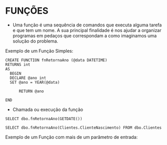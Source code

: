 # FUNÇÕES

* Uma função é uma sequência de comandos que executa alguma tarefa e que tem um nome. A sua principal finalidade é nos ajudar a organizar programas em pedaços que correspondam a como imaginamos uma solução do problema.

Exemplo de um Função Simples:

```text
CREATE FUNCTION fnRetornaAno (@data DATETIME)
RETURNS int
AS
  BEGIN
  DECLARE @ano int
  SET @ano = YEAR(@data)

      RETURN @ano

END
```

* Chamada ou execução da função

```text
SELECT dbo.fnRetornaAno(GETDATE())

SELECT dbo.fnRetornaAno(Clientes.ClienteNascimento) FROM dbo.Clientes
```

Exemplo de um Função com mais de um parâmetro de entrada: